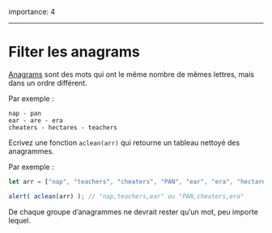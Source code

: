 importance: 4

---

# Filter les anagrams

[Anagrams](https://fr.wikipedia.org/wiki/Anagramme) sont des mots qui ont le même nombre de mêmes lettres, mais dans un ordre différent.

Par exemple :

```
nap - pan
ear - are - era
cheaters - hectares - teachers
```

Ecrivez une fonction `aclean(arr)` qui retourne un tableau nettoyé des anagrammes.

Par exemple :

```js
let arr = ["nap", "teachers", "cheaters", "PAN", "ear", "era", "hectares"];

alert( aclean(arr) ); // "nap,teachers,ear" ou "PAN,cheaters,era"
```

De chaque groupe d’anagrammes ne devrait rester qu’un mot, peu importe lequel.

